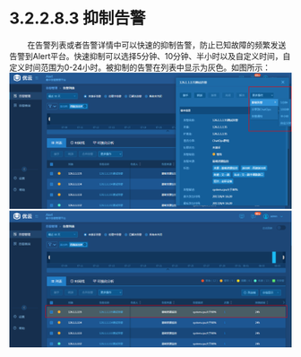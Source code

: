 # 3.2.2.8.3    抑制告警
　　 在告警列表或者告警详情中可以快速的抑制告警，防止已知故障的频繁发送告警到Alert平台。快速抑制可以选择5分钟、10分钟、半小时以及自定义时间，自定义时间范围为0-24小时。被抑制的告警在列表中显示为灰色。如图所示：  
![](抑制告警1.png)   
![](抑制告警2.png)   

